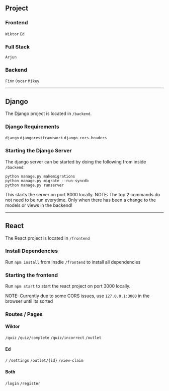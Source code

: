 ## Project
### Frontend
`Wiktor`
`Ed`

### Full Stack
`Arjun`

### Backend
`Finn`
`Oscar`
`Mikey`



---
## Django
The Django project is located in `/backend`.

### Django Requirements
`django`
`djangorestframework`
`django-cors-headers`

### Starting the Django Server
The django server can be started by doing the following from inside `/backend`:
```
python manage.py makemigrations
python manage.py migrate --run-syncdb
python manage.py runserver
```

This starts the server on port 8000 locally.
NOTE: The top 2 commands do not need to be run everytime. Only when there has been a change to the models or views in the backend!



---
## React
The React project is located in `/frontend`

### Install Dependencies
Run `npm install` from insdie `/frontend` to install all dependencies

### Starting the frontend
Run `npm start` to start the react project on port 3000 locally.

NOTE: Currently due to some CORS issues, use `127.0.0.1:3000` in the browser until its sorted

### Routes / Pages
#### Wiktor
`/quiz`
`/quiz/complete`
`/quiz/incorrect`
`/outlet`

#### Ed
`/`
`/settings`
`/outlet/{id}`
`/view-claim`

#### Both
`/login`
`/register`